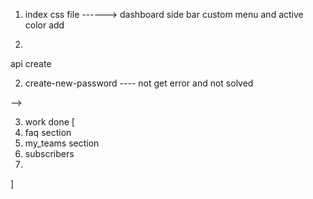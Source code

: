 1. index css file ------> dashboard side bar custom menu and active color add

2.

<!-- redun intrigation api -->
<!-- 
1. features---> api create

2. create-new-password ---- not get error and not solved

-->



3. work done [
  1. faq section
  2. my_teams section
  3. subscribers
  4. 

  ]

